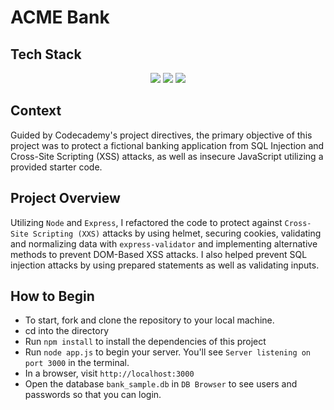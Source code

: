 # ACME Bank

## Tech Stack

<div align="center">
  <img src="https://img.shields.io/badge/Node.js-339933.svg?style=for-the-badge&logo=nodedotjs&logoColor=white" />
  <img src="https://img.shields.io/badge/Express-000000.svg?style=for-the-badge&logo=Express&logoColor=white" />
  <img src="https://img.shields.io/badge/JavaScript-F7DF1E.svg?style=for-the-badge&logo=JavaScript&logoColor=black" />
</div> 

## Context

Guided by Codecademy's project directives, the primary objective of this project was to protect a fictional banking application from SQL Injection and Cross-Site Scripting (XSS) attacks, as well as insecure JavaScript utilizing a provided starter code.

## Project Overview

Utilizing `Node` and `Express`, I refactored the code to protect against `Cross-Site Scripting (XXS)` attacks by using helmet, securing cookies, validating and normalizing data with `express-validator` and implementing alternative methods to prevent DOM-Based XSS attacks. I also helped prevent SQL injection attacks by using prepared statements as well as validating inputs.

## How to Begin

- To start, fork and clone the repository to your local machine.
- cd into the directory
- Run `npm install` to install the dependencies of this project 
- Run `node app.js` to begin your server. You'll see `Server listening on port 3000` in the terminal.
- In a browser, visit `http://localhost:3000`
- Open the database `bank_sample.db` in `DB Browser` to see users and passwords so that you can login.
